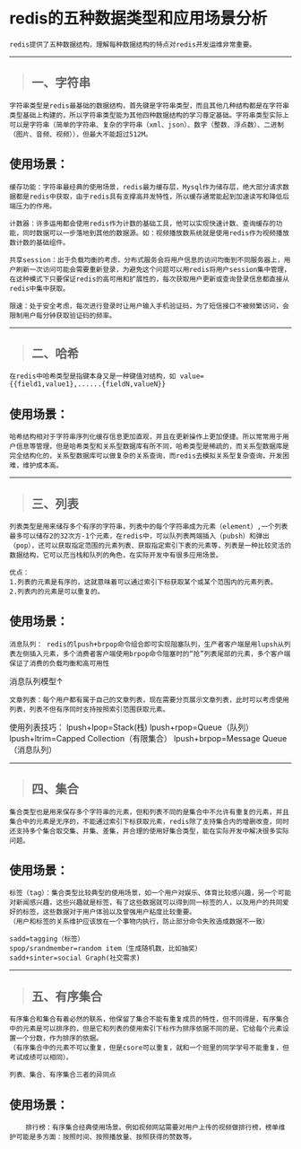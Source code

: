 

# redis的五种数据类型和应用场景分析

```
redis提供了五种数据结构，理解每种数据结构的特点对redis开发运维非常重要。 
```

------

> ## 一、字符串

```
字符串类型是redis最基础的数据结构，首先键是字符串类型，而且其他几种结构都是在字符串类型基础上构建的，所以字符串类型能为其他四种数据结构的学习尊定基础。字符串类型实际上可以是字符串（简单的字符串、复杂的字符串（xml、json）、数字（整数、浮点数）、二进制（图片、音频、视频）），但最大不能超过512M。
```

## 使用场景：

```
缓存功能：字符串最经典的使用场景，redis最为缓存层，Mysql作为储存层，绝大部分请求数据都是redis中获取，由于redis具有支撑高并发特性，所以缓存通常能起到加速读写和降低后端压力的作用。

计数器：许多运用都会使用redis作为计数的基础工具，他可以实现快速计数、查询缓存的功能，同时数据可以一步落地到其他的数据源。如：视频播放数系统就是使用redis作为视频播放数计数的基础组件。

共享session：出于负载均衡的考虑，分布式服务会将用户信息的访问均衡到不同服务器上，用户刷新一次访问可能会需要重新登录，为避免这个问题可以用redis将用户session集中管理，在这种模式下只要保证redis的高可用和扩展性的，每次获取用户更新或查询登录信息都直接从redis中集中获取。

限速：处于安全考虑，每次进行登录时让用户输入手机验证码，为了短信接口不被频繁访问，会限制用户每分钟获取验证码的频率。
```

---

> ## 二、哈希

```
在redis中哈希类型是指键本身又是一种键值对结构，如 value={{field1,value1},......{fieldN,valueN}}  
```

## 使用场景：

```
哈希结构相对于字符串序列化缓存信息更加直观，并且在更新操作上更加便捷。所以常常用于用户信息等管理，但是哈希类型和关系型数据库有所不同，哈希类型是稀疏的，而关系型数据库是完全结构化的，关系型数据库可以做复杂的关系查询，而redis去模拟关系型复杂查询，开发困难，维护成本高。
```

------

> ## 三、列表
 ```
 列表类型是用来储存多个有序的字符串，列表中的每个字符串成为元素（element）,一个列表最多可以储存2的32次方-1个元素，在redis中，可以队列表两端插入（pubsh）和弹出（pop），还可以获取指定范围的元素列表、获取指定索引下表的元素等，列表是一种比较灵活的数据结构，它可以充当栈和队列的角色，在实际开发中有很多应用场景。

 优点：
 1.列表的元素是有序的，这就意味着可以通过索引下标获取某个或某个范围内的元素列表。
 2.列表内的元素是可以重复的。
```

## 使用场景：

```
消息队列： redis的lpush+brpop命令组合即可实现阻塞队列，生产者客户端是用lupsh从列表左侧插入元素，多个消费者客户端使用brpop命令阻塞时的“抢”列表尾部的元素，多个客户端保证了消费的负载均衡和高可用性
```

消息队列模型↑

```
文章列表：每个用户都有属于自己的文章列表，现在需要分页展示文章列表，此时可以考虑使用列表，列表不但有序同时支持按照索引范围获取元素。
```

使用列表技巧： 
lpush+lpop=Stack(栈) 
lpush+rpop=Queue（队列） 
lpush+ltrim=Capped Collection（有限集合） 
lpush+brpop=Message Queue（消息队列）

------

> ## 四、集合

```
集合类型也是用来保存多个字符串的元素，但和列表不同的是集合中不允许有重复的元素，并且集合中的元素是无序的，不能通过索引下标获取元素，redis除了支持集合内的增删改查，同时还支持多个集合取交集、并集、差集，并合理的使用好集合类型，能在实际开发中解决很多实际问题。
```

## 使用场景：

```
标签（tag）：集合类型比较典型的使用场景，如一个用户对娱乐、体育比较感兴趣，另一个可能对新闻感兴趣，这些兴趣就是标签，有了这些数据就可以得到同一标签的人，以及用户的共同爱好的标签，这些数据对于用户体验以及曾强用户粘度比较重要。
（用户和标签的关系维护应该放在一个事物内执行，防止部分命令失败造成数据不一致）

sadd=tagging（标签）
spop/srandmember=random item（生成随机数，比如抽奖）
sadd+sinter=social Graph(社交需求)
```
  

------

> ## 五、有序集合

```
有序集合和集合有着必然的联系，他保留了集合不能有重复成员的特性，但不同得是，有序集合中的元素是可以排序的，但是它和列表的使用索引下标作为排序依据不同的是，它给每个元素设置一个分数，作为排序的依据。
（有序集合中的元素不可以重复，但是csore可以重复，就和一个班里的同学学号不能重复，但考试成绩可以相同）。

列表、集合、有序集合三者的异同点
```


## 使用场景：

```
    排行榜：有序集合经典使用场景。例如视频网站需要对用户上传的视频做排行榜，榜单维护可能是多方面：按照时间、按照播放量、按照获得的赞数等。
```